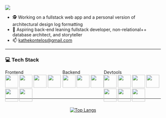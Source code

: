 <!-- 
  <style>
@media (min-width: 768px) {
  .tech-grid {
    display: grid;
    grid: repeat(1, 80px) / auto-flow;
  }
}
  @media (max-width: 768px) {
    .test-size {
      font-size: 0.75rem;
      line-height: 1rem;
    }
  }
  </style>
  -->

  <img src="https://capsule-render.vercel.app/api?type=waving&color=90:0D1117,80:181A2A&height=67&section=header&text=Yo&fontColor=221C35&fontSize=70&animation=twinkling&fontAlignY=50&fontAlign=5&stroke=FFFFFF&strokeWidth=0.7&reversal=true" />

  - 🕵️ Working on a fullstack web app and a personal version of architectural design log formatting
  - 🔭 Aspiring back-end leaning fullstack developer, non-relational++ database architect, and storyteller
  - 📫 kathekontelos@gmail.com
---
  ### :computer: Tech Stack
  <div style="display: grid; grid: repeat(1, 80px) / auto-flow">
    <div>
      Frontend
      <div>
        <img src="https://skillicons.dev/icons?i=html" width="42" height="42"/>
        <img src="https://skillicons.dev/icons?i=css" width="42" height="42"/>
        <img src="https://skillicons.dev/icons?i=tailwind" width="42" height="42"/>
        <img src="https://skillicons.dev/icons?i=js" width="42" height="42"/>
        <img src="https://skillicons.dev/icons?i=react" width="42" height="42"/>
        <img src="https://skillicons.dev/icons?i=nextjs" width="42" height="42"/>
      </div>
    </div>
    <div>
      Backend
      <div>
        <img src="https://skillicons.dev/icons?i=express" width="42" height="42"/>
        <img src="https://skillicons.dev/icons?i=nodejs" width="42" height="42"/>
        <img src="https://skillicons.dev/icons?i=mongodb" width="42" height="42"/>
      </div>
    </div>
    <div>
      Devtools
      <div>
        <img src="https://skillicons.dev/icons?i=vim" width="42" height="42"/>
        <img src="https://skillicons.dev/icons?i=powershell" width="42" height="42"/>
        <img src="https://skillicons.dev/icons?i=latex" width="42" height="42"/>
        <img src="https://skillicons.dev/icons?i=git" width="42" height="42"/>
        <img src="https://skillicons.dev/icons?i=jest" width="42" height="42"/>
        <img src="https://skillicons.dev/icons?i=postman" width="42" height="42"/>
        <img src="https://skillicons.dev/icons?i=netlify" width="42" height="42"/>
      </div>
    </div>
  </div>

  ---
  <div style="display: flex; align-items: center; justify-content: center;">

[![Top Langs](https://github-readme-stats.vercel.app/api/top-langs/?username=KXzeno&layout=pie)](https://github.com/anuraghazra/github-readme-stats)

  </div>



  <!-- 
    <img src="https://skillicons.dev/icons?i=ts" width="42" height="42"/>&nbsp
    <img src="https://skillicons.dev/icons?i=electron" width="42" height="42"/>
    <img src="https://skillicons.dev/icons?i=graphql" width="42" height="42"/>&nbsp

  [![Readme Card](https://github-readme-stats.vercel.app/api/pin/?username=KXzeno&repo=karnovah)](https://github.com/KXzeno/karnovah?theme=blue_navy&show_owner=true)
  [![Readme Card](https://github-readme-stats.vercel.app/api/pin/?username=KXzeno&repo=adk)](https://github.com/KXzeno/adk?theme=blue_navy&show_owner=true)
  -->

